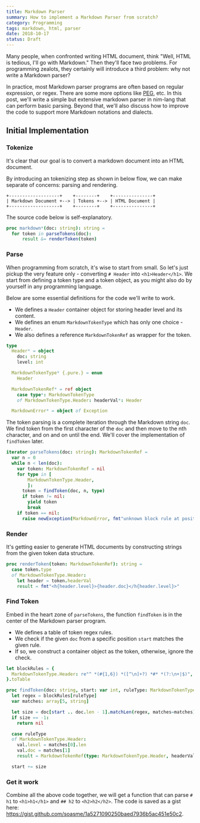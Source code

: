 ```yaml
---
title: Markdown Parser
summary: How to implement a Markdown Parser from scratch?
category: Programming
tags: markdown, html, parser
date: 2018-10-17
status: Draft
---
```


Many people, when confronted writing HTML document, think "Well, HTML is tedious, I'll go with Markdown." Then they'll face two problems. For programming zealots, they certainly will introduce a third problem: why not write a Markdown parser?

In practice, most Markdown parser programs are often based on regular expression, or regex. There are some more options like [PEG](https://github.com/jgm/peg-markdown), etc. In this post, we'll write a simple but extensive markdown parser in nim-lang that can perform basic parsing. Beyond that, we'll also discuss how to improve the code to support more Markdown notations and dialects.

## Initial Implementation

### Tokenize

It's clear that our goal is to convert a markdown document into an HTML document.

By introducing an tokenizing step as shown in below flow,
we can make separate of concerns: parsing and rendering.

```
+-------------------+    +--------+    +---------------+
| Markdown Document +--> | Tokens +--> | HTML Document |
+-------------------+    +--------+    +---------------+
```

The source code below is self-explanatory.

```nim
proc markdown*(doc: string): string =
  for token in parseTokens(doc):
      result &= renderToken(token)
```

### Parse

When programming from scratch, it's wise to start from small. So let's just pickup
the very feature only - converting `# Header` into `<h1>Header</h1>`. We start from
defining a token type and a token object, as you might also do by yourself in any
programming language.

Below are some essential definitions for the code we'll write to work.

* We defines a `Header` container object for storing header level and its content.
* We defines an enum `MarkdownTokenType` which has only one choice - `Header`.
* We also defines a reference `MarkdownTokenRef` as wrapper for the token.

```nim
type
  Header* = object
    doc: string
    level: int

  MarkdownTokenType* {.pure.} = enum
    Header

  MarkdownTokenRef* = ref object
    case type*: MarkdownTokenType
    of MarkdownTokenType.Header: headerVal*: Header

  MarkdownError* = object of Exception
```

The token parsing is a complete iteration through the Markdown string `doc`.
We find token from the first character of the `doc` and then move to
the nth character, and on and on until the end. We'll cover the implementation
of `findToken` later.

```nim
iterator parseTokens(doc: string): MarkdownTokenRef =
  var n = 0
  while n < len(doc):
    var token: MarkdownTokenRef = nil
    for type in [
        MarkdownTokenType.Header,
        ]:
      token = findToken(doc, n, type)
      if token != nil:
        yield token
        break
    if token == nil:
      raise newException(MarkdownError, fmt"unknown block rule at position {n}.")
```

### Render

It's getting easier to generate HTML documents by constructing strings from the
given token data structure.

```nim
proc renderToken(token: MarkdownTokenRef): string =
  case token.type
  of MarkdownTokenType.Header:
    let header = token.headerVal
    result = fmt"<h{header.level}>{header.doc}</h{header.level}>"
```

### Find Token

Embed in the heart zone of `parseTokens`, the function `findToken` is in the center
of the Markdown parser program.

* We defines a table of token regex rules.
* We check if the given `doc` from a specific position `start` matches the given rule.
* If so, we construct a container object as the token, otherwise, ignore the check.

```nim
let blockRules = {
  MarkdownTokenType.Header: re"^ *(#{1,6}) *([^\n]+?) *#* *(?:\n+|$)",
}.toTable

proc findToken(doc: string, start: var int, ruleType: MarkdownTokenType): MarkdownTokenRef =
  let regex = blockRules[ruleType]
  var matches: array[5, string]

  let size = doc[start .. doc.len - 1].matchLen(regex, matches=matches)
  if size == -1:
    return nil

  case ruleType
  of MarkdownTokenType.Header:
    val.level = matches[0].len
    val.doc = matches[1]
    result = MarkdownTokenRef(type: MarkdownTokenType.Header, headerVal: val) 

  start += size
```

### Get it work

Combine all the above code together, we will get a function that can parse `# h1` to `<h1>h1</h1>` and `## h2` to `<h2>h2</h2>`. The code is saved as a gist here: <https://gist.github.com/soasme/1a5271090250baed7936b5ac451e50c2>.
